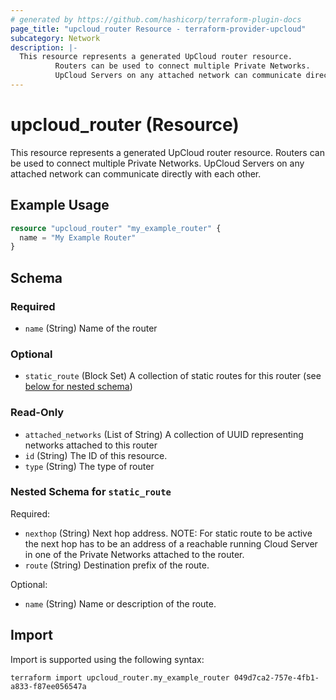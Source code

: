 ```yaml
---
# generated by https://github.com/hashicorp/terraform-plugin-docs
page_title: "upcloud_router Resource - terraform-provider-upcloud"
subcategory: Network
description: |-
  This resource represents a generated UpCloud router resource.
          Routers can be used to connect multiple Private Networks.
          UpCloud Servers on any attached network can communicate directly with each other.
---
```


# upcloud_router (Resource)

This resource represents a generated UpCloud router resource. 
		Routers can be used to connect multiple Private Networks. 
		UpCloud Servers on any attached network can communicate directly with each other.

## Example Usage

```terraform
resource "upcloud_router" "my_example_router" {
  name = "My Example Router"
}
```

<!-- schema generated by tfplugindocs -->
## Schema

### Required

- `name` (String) Name of the router

### Optional

- `static_route` (Block Set) A collection of static routes for this router (see [below for nested schema](#nestedblock--static_route))

### Read-Only

- `attached_networks` (List of String) A collection of UUID representing networks attached to this router
- `id` (String) The ID of this resource.
- `type` (String) The type of router

<a id="nestedblock--static_route"></a>
### Nested Schema for `static_route`

Required:

- `nexthop` (String) Next hop address. NOTE: For static route to be active the next hop has to be an address of a reachable running Cloud Server in one of the Private Networks attached to the router.
- `route` (String) Destination prefix of the route.

Optional:

- `name` (String) Name or description of the route.

## Import

Import is supported using the following syntax:

```shell
terraform import upcloud_router.my_example_router 049d7ca2-757e-4fb1-a833-f87ee056547a
```
